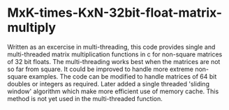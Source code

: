 # MxK-times-KxN-32bit-float-matrix-multiply
Written as an excercise in multi-threading, this code provides single and multi-threaded matrix multiplication functions in c for non-square matrices of 32 bit floats. The multi-threading works best when the matrices are not so far from square. It could be improved to handle more extreme non-square examples. The code can be modified to handle matrices of 64 bit doubles or integers as required. Later added a single threaded 'sliding window' algorithm which make more efficient use of memory cache. This method is not yet used in the multi-threaded function.
